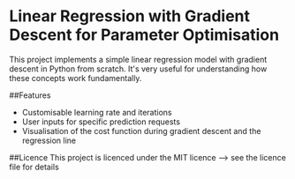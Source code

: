 # Linear Regression with Gradient Descent for Parameter Optimisation

This project implements a simple linear regression model with gradient descent in Python from scratch. It's very useful for understanding how these concepts work fundamentally.

##Features
 - Customisable learning rate and iterations
 - User inputs for specific prediction requests
 - Visualisation of the cost function during gradient descent and the regression line

 ##Licence
This project is licenced under the MIT licence --> see the licence file for details
